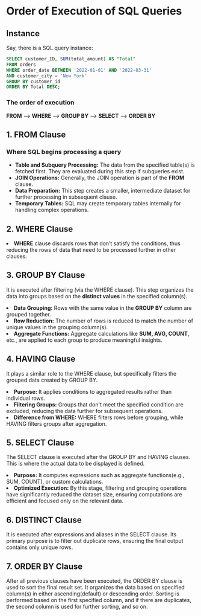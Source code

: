 # Order of Execution of SQL Queries
## Instance
Say, there is a SQL query instance:
```sql
SELECT customer_ID, SUM(total_amount) AS "Total"
FROM orders
WHERE order_date BETWEEN '2022-01-01' AND '2022-03-31'
AND customer_city = 'New York'
GROUP BY customer_id
ORDER BY Total DESC;
```
### The order of execution 
 **FROM** --> **WHERE** --> **GROUP BY** --> **SELECT** --> **ORDER BY**

## 1. FROM Clause
### Where SQL begins processing a query
<ul>
<li><strong>Table and Subquery Processing:</strong> The data from the specified table(s) is fetched first. They are evaluated during this step if subqueries exist.</li>
<li><strong>JOIN Operations:</strong> Generally, the JOIN operation is part of the <strong>FROM</strong> clause.</li>
<li><strong>Data Preparation:</strong> This step creates a smaller, intermediate dataset for further processing in subsequent clause.</li>
<li><strong>Temporary Tables:</strong> SQL may create temporary tables internally for handling complex operations.</li>
</ul>

## 2. WHERE Clause
<li><strong>WHERE</strong> clause discards rows that don’t satisfy the conditions, thus reducing the rows of data that need to be processed further in other clauses.</li>

## 3. GROUP BY Clause
It is executed after filtering (via the WHERE clause). This step organizes the data into groups based on the <strong>distinct values</strong> in the specified column(s).
<li><strong>Data Grouping:</strong> Rows with the same value in the <strong>GROUP BY</strong> column are grouped together.</li>
<li><strong>Row Reduction:</strong> The number of rows is reduced to match the number of unique values in the grouping column(s).</li>
<li><strong>Aggregate Functions:</strong> Aggregate calculations like <strong>SUM, AVG, COUNT</strong>, etc., are applied to each group to produce meaningful insights.</li>

## 4. HAVING Clause
It plays a similar role to the WHERE clause, but specifically filters the grouped data created by GROUP BY.
<li><strong>Purpose:</strong> It applies conditions to aggregated results rather than individual rows.</li>
<li><strong>Filtering Groups:</strong> Groups that don't meet the specified condition are excluded, reducing the data further for subsequent operations.</li>
<li><strong>Difference from WHERE:</strong> WHERE filters rows before grouping, while HAVING filters groups after aggregation.</li>

## 5. SELECT Clause
The SELECT clause is executed after the GROUP BY and HAVING clauses. This is where the actual data to be displayed is defined.
<li><strong>Purpose:</strong> It computes expressions such as aggregate functions(e.g., SUM, COUNT), or custom calculations.</li>
<li><strong>Optimized Execution:</strong> By this stage, filtering and grouping operations have significantly reduced the dataset size, ensuring computations are efficient and focused only on the relevant data.</li>

## 6. DISTINCT Clause
It is executed after expressions and aliases in the SELECT clause. Its primary purpose is to filter out duplicate rows, ensuring the final output contains only unique rows. 

## 7. ORDER BY Clause
After all previous clauses have been executed, the ORDER BY clause is used to sort the final result set. It organizes the data based on specified column(s) in either ascending(default) or descending order. Sorting is performed based on the first specified column, and if there are duplicates, the second column is used for further sorting, and so on.
